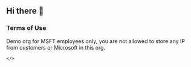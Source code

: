 ## Hi there 👋

### Terms of Use

Demo org for MSFT employees only, you are not allowed to store any IP from customers or Microsoft in this org.

`</>` 
